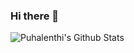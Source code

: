### Hi there 👋
<img align="left" alt="Puhalenthi's Github Stats" src="https://github-stats-git-main-puhalenthi-ramesh-vidhyas-projects.vercel.app/api?username=Puhalenthi&show_icons=true&hide_border=true&theme=shadow_green" />
<!--
**Puhalenthi/Puhalenthi** is a ✨ _special_ ✨ repository because its `README.md` (this file) appears on your GitHub profile.

Here are some ideas to get you started:

- 🔭 I’m currently working on ...
- 🌱 I’m currently learning ...
- 👯 I’m looking to collaborate on ...
- 🤔 I’m looking for help with ...
- 💬 Ask me about ...
- 📫 How to reach me: ...
- 😄 Pronouns: ...
- ⚡ Fun fact: ...
-->
